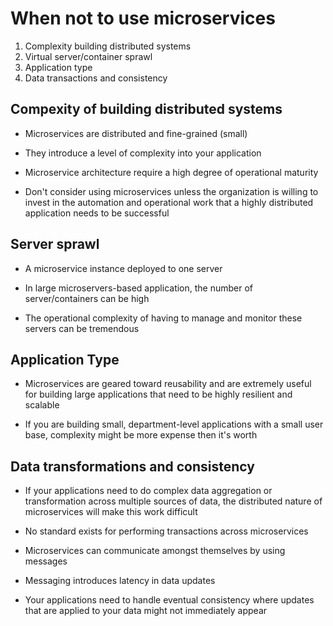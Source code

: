 # When not to use microservices

1. Complexity building distributed systems
2. Virtual server/container sprawl
3. Application type
4. Data transactions and consistency

## Compexity of building distributed systems

- Microservices are distributed and fine-grained (small)

- They introduce a level of complexity into your application

- Microservice architecture require a high degree of operational maturity

- Don't consider using microservices unless the organization is willing to
  invest in the automation and operational work that a highly distributed
  application needs to be successful

## Server sprawl

- A microservice instance deployed to one server

- In large microservers-based application, the number of server/containers can be high

- The operational complexity of having to manage and monitor these servers can be tremendous

## Application Type

- Microservices are geared toward reusability and are extremely useful for
  building large applications that need to be highly resilient and scalable

- If you are building small, department-level applications with a small user
  base, complexity might be more expense then it's worth

## Data transformations and consistency

- If your applications need to do complex data aggregation or transformation
  across multiple sources of data, the distributed nature of microservices will
  make this work difficult

- No standard exists for performing transactions across microservices

- Microservices can communicate amongst themselves by using messages

- Messaging introduces latency in data updates

- Your applications need to handle eventual consistency where updates that are
  applied to your data might not immediately appear

